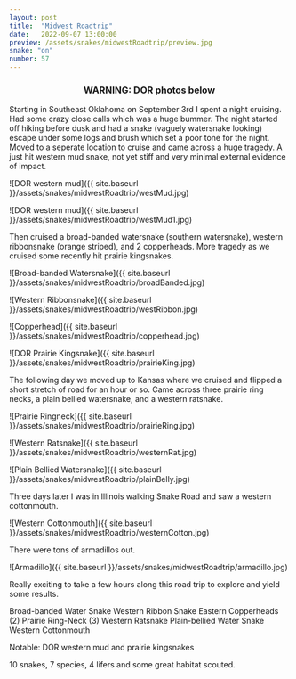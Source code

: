 ```yaml
---
layout: post
title:  "Midwest Roadtrip"
date:   2022-09-07 13:00:00
preview: /assets/snakes/midwestRoadtrip/preview.jpg
snake: "on"
number: 57
---
```

<div align = "center"><h3>WARNING: DOR photos below</h3></div>


Starting in Southeast Oklahoma on September 3rd I spent a night cruising. Had some crazy close calls which was a huge bummer. The night started off hiking before dusk and had a snake (vaguely watersnake looking) escape under some logs and brush which set a poor tone for the night. Moved to a seperate location to cruise and came across a huge tragedy. A just hit western mud snake, not yet stiff and very minimal external evidence of impact.

![DOR western mud]({{ site.baseurl }}/assets/snakes/midwestRoadtrip/westMud.jpg)

![DOR western mud]({{ site.baseurl }}/assets/snakes/midwestRoadtrip/westMud1.jpg)

Then cruised a broad-banded watersnake (southern watersnake), western ribbonsnake (orange striped), and 2 copperheads. More tragedy as we cruised some recently hit prairie kingsnakes.

![Broad-banded Watersnake]({{ site.baseurl }}/assets/snakes/midwestRoadtrip/broadBanded.jpg)

![Western Ribbonsnake]({{ site.baseurl }}/assets/snakes/midwestRoadtrip/westRibbon.jpg)

![Copperhead]({{ site.baseurl }}/assets/snakes/midwestRoadtrip/copperhead.jpg)

![DOR Prairie Kingsnake]({{ site.baseurl }}/assets/snakes/midwestRoadtrip/prairieKing.jpg)

The following day we moved up to Kansas where we cruised and flipped a short stretch of road for an hour or so. Came across three prairie ring necks, a plain bellied watersnake, and a western ratsnake.

![Prairie Ringneck]({{ site.baseurl }}/assets/snakes/midwestRoadtrip/prairieRing.jpg)

![Western Ratsnake]({{ site.baseurl }}/assets/snakes/midwestRoadtrip/westernRat.jpg)

![Plain Bellied Watersnake]({{ site.baseurl }}/assets/snakes/midwestRoadtrip/plainBelly.jpg)

Three days later I was in Illinois walking Snake Road and saw a western cottonmouth.

![Western Cottonmouth]({{ site.baseurl }}/assets/snakes/midwestRoadtrip/westernCotton.jpg)

There were tons of armadillos out.

![Armadillo]({{ site.baseurl }}/assets/snakes/midwestRoadtrip/armadillo.jpg)

Really exciting to take a few hours along this road trip to explore and yield some results.

Broad-banded Water Snake
Western Ribbon Snake
Eastern Copperheads (2)
Prairie Ring-Neck (3)
Western Ratsnake
Plain-bellied Water Snake
Western Cottonmouth

Notable: DOR western mud and prairie kingsnakes

10 snakes, 7 species, 4 lifers and some great habitat scouted.